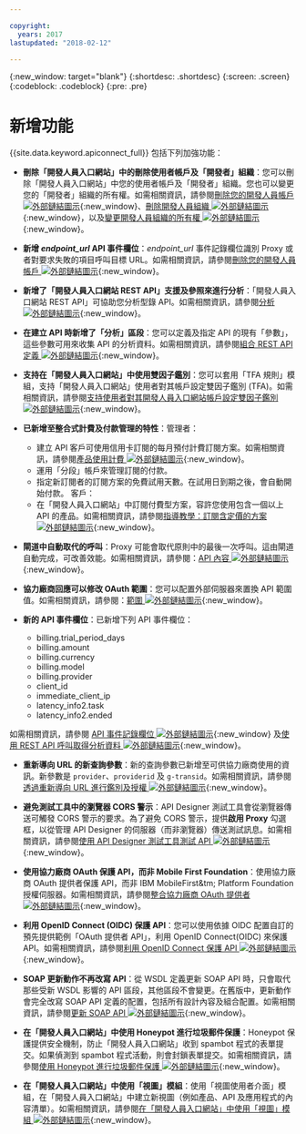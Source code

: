 ```yaml
---

copyright:
  years: 2017
lastupdated: "2018-02-12"

---
```


{:new_window: target="blank"}
{:shortdesc: .shortdesc}
{:screen: .screen}
{:codeblock: .codeblock}
{:pre: .pre}

# 新增功能

{{site.data.keyword.apiconnect_full}} 包括下列加強功能：

- **刪除「開發人員入口網站」中的刪除使用者帳戶及「開發者」組織**：您可以刪除「開發人員入口網站」中您的使用者帳戶及「開發者」組織。您也可以變更您的「開發者」組織的所有權。如需相關資訊，請參閱[刪除您的開發人員帳戶 ![外部鏈結圖示](../../icons/launch-glyph.svg "外部鏈結圖示")](https://www.ibm.com/support/knowledgecenter/en/SSFS6T/com.ibm.apic.devportal.doc/tapic_portal_delete_account.html){:new_window}、[刪除開發人員組織 ![外部鏈結圖示](../../icons/launch-glyph.svg "外部鏈結圖示")](https://www.ibm.com/support/knowledgecenter/en/SSFS6T/com.ibm.apic.devportal.doc/tapic_portal_delete_dev_org.html){:new_window}，以及[變更開發人員組織的所有權 ![外部鏈結圖示](../../icons/launch-glyph.svg "外部鏈結圖示")](https://www.ibm.com/support/knowledgecenter/en/SSFS6T/com.ibm.apic.devportal.doc/tapic_portal_dev_org_ownership.dita){:new_window}。

- __新增 *endpoint_url* API 事件欄位__：*endpoint_url* 事件記錄欄位識別 Proxy 或者對要求失敗的項目呼叫目標 URL。如需相關資訊，請參閱[刪除您的開發人員帳戶 ![外部鏈結圖示](../../icons/launch-glyph.svg "外部鏈結圖示")](https://www.ibm.com/support/knowledgecenter/en/SSFS6T/com.ibm.apic.apionprem.doc/rapim_analytics_apieventrecordfields.html){:new_window}。</dd>

- **新增了「開發人員入口網站 REST API」支援及參照來進行分析**：「開發人員入口網站 REST API」可協助您分析型錄 API。如需相關資訊，請參閱[分析 ![外部鏈結圖示](../../icons/launch-glyph.svg "外部鏈結圖示")](https://www.ibm.com/support/knowledgecenter/en/SSFS6T/com.ibm.apic.apirest.doc/analytics.html){:new_window}。

- **在建立 API 時新增了「分析」區段**：您可以定義及指定 API 的現有「參數」，這些參數可用來收集 API 的分析資料。如需相關資訊，請參閱[組合 REST API 定義 ![外部鏈結圖示](../../icons/launch-glyph.svg "外部鏈結圖示")](https://www.ibm.com/support/knowledgecenter/en/SSFS6T/com.ibm.apic.toolkit.doc/task_apionprem_creating_apis.html){:new_window}。

- **支持在「開發人員入口網站」中使用雙因子鑑別**：您可以套用「TFA 規則」模組，支持「開發人員入口網站」使用者對其帳戶設定雙因子鑑別 (TFA)。如需相關資訊，請參閱[支持使用者對其開發人員入口網站帳戶設定雙因子鑑別 ![外部鏈結圖示](../../icons/launch-glyph.svg "外部鏈結圖示")](https://www.ibm.com/support/knowledgecenter/en/SSFS6T/com.ibm.apic.devportal.doc/tapim_portal_two_factor_auth_enforce.html){:new_window}。

- **已新增至整合式計費及付款管理的特性**：管理者：
	* 建立 API 客戶可使用信用卡訂閱的每月預付計費訂閱方案。如需相關資訊，請參閱[產品使用計費 ![外部鏈結圖示](../../icons/launch-glyph.svg "外部鏈結圖示")](https://www.ibm.com/support/knowledgecenter/en/SSFS6T/com.ibm.apic.apionprem.doc/capim_product_billing.html){:new_window}。
	* 運用「分段」帳戶來管理訂閱的付款。
	* 指定新訂閱者的訂閱方案的免費試用天數。在試用日到期之後，會自動開始付款。
	客戶：
	* 在「開發人員入口網站」中訂閱付費型方案，容許您使用包含一個以上 API 的產品。如需相關資訊，請參閱[指導教學：訂閱含定價的方案 ![外部鏈結圖示](../../icons/launch-glyph.svg "外部鏈結圖示")](https://www.ibm.com/support/knowledgecenter/en/SSFS6T/com.ibm.apic.devportal.doc/tutorial_portal_sub_paid_plan.html){:new_window}。

- **閘道中自動取代的呼叫**：Proxy 可能會取代原則中的最後一次呼叫。這由閘道自動完成，可改善效能。如需相關資訊，請參閱：[API 內容 ![外部鏈結圖示](../../icons/launch-glyph.svg "外部鏈結圖示")](https://www.ibm.com/support/knowledgecenter/en/SSFS6T/com.ibm.apic.toolkit.doc/configuration_props.html){:new_window}。

- **協力廠商回應可以修改 OAuth 範圍**：您可以配置外部伺服器來置換 API 範圍值。如需相關資訊，請參閱：[範圍 ![外部鏈結圖示](../../icons/launch-glyph.svg "外部鏈結圖示")](https://www.ibm.com/support/knowledgecenter/en/SSFS6T/com.ibm.apic.toolkit.doc/con_oauth_scope.html){:new_window}。

- **新的 API 事件欄位**：已新增下列 API 事件欄位：
    * billing.trial_period_days
	* billing.amount
	* billing.currency
	* billing.model
	* billing.provider
	* client_id
	* immediate_client_ip
	* latency_info2.task
	* latency_info2.ended

如需相關資訊，請參閱 [API 事件記錄欄位 ![外部鏈結圖示](../../icons/launch-glyph.svg "外部鏈結圖示")](https://www.ibm.com/support/knowledgecenter/en/SSFS6T/com.ibm.apic.apionprem.doc/rapim_analytics_apieventrecordfields.html){:new_window} 及[使用 REST API 呼叫取得分析資料 ![外部鏈結圖示](../../icons/launch-glyph.svg "外部鏈結圖示")](https://www.ibm.com/support/knowledgecenter/en/SSFS6T/com.ibm.apic.apionprem.doc/tapim_exportanalytics_api_calls.html){:new_window}。

- **重新導向 URL 的新查詢參數**：新的查詢參數已新增至可供協力廠商使用的資訊。新參數是 <code>provider</code>、<code>providerid</code> 及
<code>g-transid</code>。如需相關資訊，請參閱[透過重新導向 URL 進行鑑別及授權 ![外部鏈結圖示](../../icons/launch-glyph.svg "外部鏈結圖示")](https://www.ibm.com/support/knowledgecenter/en/SSFS6T/com.ibm.apic.toolkit.doc/task_apionprem_redirect_form_.html){:new_window}。

- **避免測試工具中的瀏覽器 CORS 警示**：API Designer 測試工具會從瀏覽器傳送可觸發 CORS 警示的要求。為了避免 CORS 警示，提供**啟用 Proxy** 勾選框，以從管理 API Designer 的伺服器（而非瀏覽器）傳送測試訊息。如需相關資訊，請參閱[使用 API Designer 測試工具測試 API ![外部鏈結圖示](../../icons/launch-glyph.svg "外部鏈結圖示")](https://www.ibm.com/support/knowledgecenter/en/SSFS6T/com.ibm.apic.toolkit.doc/task_toolkit_testing.html){:new_window}。

- **使用協力廠商 OAuth 保護 API，而非 Mobile First Foundation**：使用協力廠商 OAuth 提供者保護 API，而非 IBM MobileFirst&tm; Platform Foundation 授權伺服器。如需相關資訊，請參閱[整合協力廠商 OAuth 提供者 ![外部鏈結圖示](../../icons/launch-glyph.svg "外部鏈結圖示")](https://www.ibm.com/support/knowledgecenter/en/SSFS6T/com.ibm.apic.toolkit.doc/con_oauth_introspection.html){:new_window}。

- **利用 OpenID Connect (OIDC) 保護 API**：您可以使用依據 OIDC 配置自訂的預先提供範例「OAuth 提供者 API」，利用 OpenID Connect(OIDC) 來保護 API。如需相關資訊，請參閱[利用 OpenID Connect 保護 API ![外部鏈結圖示](../../icons/launch-glyph.svg "外部鏈結圖示")](https://www.ibm.com/support/knowledgecenter/en/SSFS6T/com.ibm.apic.toolkit.doc/tapic_sec_api_config_oidc.html){:new_window}。

- **SOAP 更新動作不再改寫 API**：從 WSDL 定義更新 SOAP API 時，只會取代那些受新 WSDL 影響的 API 區段，其他區段不會變更。在舊版中，更新動作會完全改寫 SOAP API 定義的配置，包括所有設計內容及組合配置。如需相關資訊，請參閱[更新 SOAP API ![外部鏈結圖示](../../icons/launch-glyph.svg "外部鏈結圖示")](https://www.ibm.com/support/knowledgecenter/en/SSFS6T/com.ibm.apic.apionprem.doc/tapic_soap_update.html){:new_window}。

- **在「開發人員入口網站」中使用 Honeypot 進行垃圾郵件保護**：Honeypot 保護提供安全機制，防止「開發人員入口網站」收到 spambot 程式的表單提交。如果偵測到 spambot 程式活動，則會封鎖表單提交。如需相關資訊，請參閱[使用 Honeypot 進行垃圾郵件保護 ![外部鏈結圖示](../../icons/launch-glyph.svg "外部鏈結圖示")](https://www.ibm.com/support/knowledgecenter/en/SSFS6T/com.ibm.apic.devportal.doc/tapic_portal_honeypot.html){:new_window}。

- **在「開發人員入口網站」中使用「視圖」模組**：使用「視圖使用者介面」模組，在「開發人員入口網站」中建立新視圖（例如產品、API 及應用程式的內容清單）。如需相關資訊，請參閱[在「開發人員入口網站」中使用「視圖」模組 ![外部鏈結圖示](../../icons/launch-glyph.svg "外部鏈結圖示")](https://www.ibm.com/support/knowledgecenter/en/SSFS6T/com.ibm.apic.devportal.doc/capic_portal_views.html){:new_window}。
